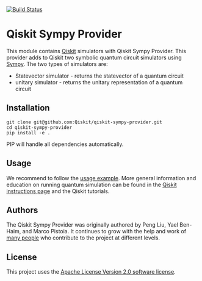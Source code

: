 [![Build Status](https://travis-ci.com/Qiskit/qiskit-addon-sympy.svg?branch=master)](https://travis-ci.com/Qiskit/qiskit-addon-sympy)

# Qiskit Sympy Provider

This module contains [Qiskit](https://www.qiskit.org/) simulators with Qiskit Sympy Provider. This provider adds to Qiskit two symbolic quantum circuit simulators using [Sympy](https://www.sympy.org/en/index.html). The two types of simulators are:
* Statevector simulator - returns the statevector of a quantum circuit 
* unitary simulator - returns the unitary representation of a quantum circuit 

## Installation


```
git clone git@github.com:Qiskit/qiskit-sympy-provider.git
cd qiskit-sympy-provider
pip install -e .
```

PIP will handle all dependencies automatically.

## Usage

We recommend to follow the [usage example](examples/sympy_statevector.py). More general information and education on running quantum simulation can be found in the [Qiskit instructions page](https://github.com/Qiskit/qiskit-core) and the Qiskit tutorials.

## Authors 

The Qiskit Sympy Provider was originally authored by Peng Liu, Yael Ben-Haim, and Marco Pistoia. It continues to grow with the help and work of [many people](https://github.com/Qiskit/qiskit-sympy-provider/graphs/contributors) who contribute to the project at different levels.

## License

This project uses the [Apache License Version 2.0 software license](https://www.apache.org/licenses/LICENSE-2.0).
